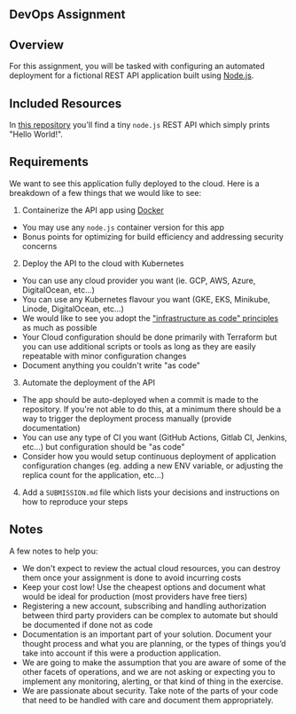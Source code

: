 DevOps Assignment
------------------------

## Overview

For this assignment, you will be tasked with configuring an automated deployment for a fictional REST API application built using [Node.js](https://nodejs.org/).

## Included Resources

In [this repository](https://github.com/ZenHubHQ/devops-interview) you'll find a tiny `node.js` REST API which simply prints "Hello World!".

## Requirements

We want to see this application fully deployed to the cloud. Here is a breakdown of a few things that we would like to see:

1. Containerize the API app using [Docker](https://www.docker.com/)
  - You may use any `node.js` container version for this app
  - Bonus points for optimizing for build efficiency and addressing security concerns
2. Deploy the API to the cloud with Kubernetes
  - You can use any cloud provider you want (ie. GCP, AWS, Azure, DigitalOcean, etc...)
  - You can use any Kubernetes flavour you want (GKE, EKS, Minikube, Linode, DigitalOcean, etc...)
  - We would like to see you adopt the ["infrastructure as code" principles](https://en.wikipedia.org/wiki/Infrastructure_as_code) as much as possible
  - Your Cloud configuration should be done primarily with Terraform but you can use additional scripts or tools as long as they are easily repeatable with minor configuration changes
  - Document anything you couldn't write "as code"
3. Automate the deployment of the API
  - The app should be auto-deployed when a commit is made to the repository. If you're not able to do this, at a minimum there should be a way to trigger the deployment process manually (provide documentation)
  - You can use any type of CI you want (GitHub Actions, Gitlab CI, Jenkins, etc...) but configuration should be "as code"
  - Consider how you would setup continuous deployment of application configuration changes (eg. adding a new ENV variable, or adjusting the replica count for the application, etc...)
4. Add a `SUBMISSION.md` file which lists your decisions and instructions on how to reproduce your steps

## Notes

A few notes to help you:

- We don't expect to review the actual cloud resources, you can destroy them once your assignment is done to avoid incurring costs
- Keep your cost low! Use the cheapest options and document what would be ideal for production (most providers have free tiers)
- Registering a new account, subscribing and handling authorization between third party providers can be complex to automate but should be documented if done not as code
- Documentation is an important part of your solution. Document your thought process and what you are planning, or the types of things you’d take into account if this were a production application.
- We are going to make the assumption that you are aware of some of the other facets of operations, and we are not asking or expecting you to implement any monitoring, alerting, or that kind of thing in the exercise.
- We are passionate about security. Take note of the parts of your code that need to be handled with care and document them appropriately.


